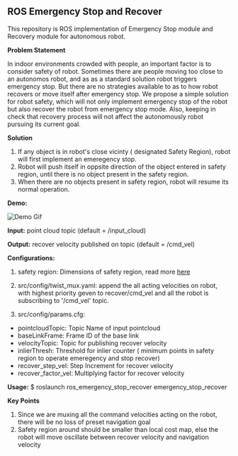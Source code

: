 **ROS Emergency Stop and Recover**
-
This repository is ROS implementation of Emergency Stop module and Recovery module for autonomous robot. 

**Problem Statement** 

In indoor environments crowded with people, an important factor is to consider safety of robot. Sometimes there are people moving too close to an autonomos robot, and as as a standard solution robot triggers emergency stop. But there are no strategies available to as to how robot recovers or move itself after emergency stop. We propose a simple solution for robot safety, which will not only implement emergency stop of the robot but also recover the robot from emergency stop mode. Also, keeping in check that recovery process will not affect the autonomously robot pursuing its current goal.


**Solution**
1. If any object is in robot's close vicinty ( designated Safety Region), robot will first implement an emeregency stop. 
2. Robot will push itself in oppsite direction of the object entered in safety region, until there is no object present in the safety region.
3. When there are no objects present in safety region, robot will resume its normal operation. 

**Demo:**

![Demo Gif](./demo.gif)

**Input:**  point cloud topic (default = /input_cloud)

**Output:** recover velocity published on topic (default = /cmd_vel)

**Configurations:** 

1. safety region: Dimensions of safety region, read more [here](./ros_emergency_stop_recover/launch/emergency_stop_recover.launch)

2. src/config/twist_mux.yaml: append the all acting velocities on robot, with highest priority geven to recover/cmd_vel and all the robot is subscribing to '/cmd_vel' topic.

3. src/config/params.cfg: 

- pointcloudTopic: Topic Name of input pointcloud
- baseLinkFrame: Frame ID of the base link
- velocityTopic: Topic for publishing recover velocity
- inlierThresh: Threshold for inlier counter ( minimum points in safety region to operate emeregency and stop recover)
- recover_step_vel: Step Increment for recover velocity
- recover_factor_vel: Multiplying factor for recover velocity

**Usage:**  $ roslaunch ros_emergency_stop_recover emergency_stop_recover

**Key Points**

1. Since we are muxing all the command velocities acting on the robot, there will be no loss of preset navigation goal
2. Safety region around should be smaller than local cost map, else the robot will move oscillate between recover velocity and navigation velocity
